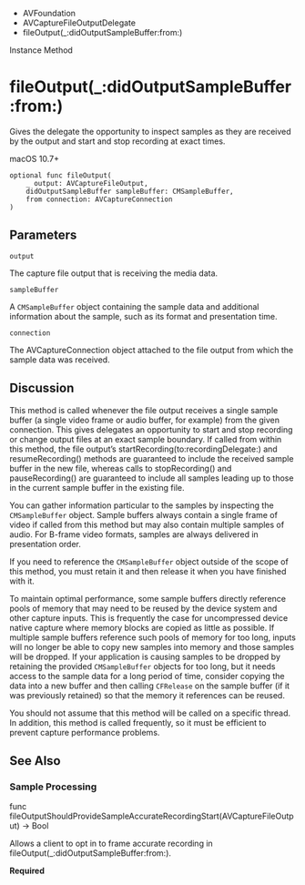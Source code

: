 

- AVFoundation
- AVCaptureFileOutputDelegate
-  fileOutput(\_:didOutputSampleBuffer:from:) 

Instance Method

# fileOutput(\_:didOutputSampleBuffer:from:)

Gives the delegate the opportunity to inspect samples as they are received by the output and start and stop recording at exact times.

macOS 10.7+

``` source
optional func fileOutput(
    _ output: AVCaptureFileOutput,
    didOutputSampleBuffer sampleBuffer: CMSampleBuffer,
    from connection: AVCaptureConnection
)
```

## Parameters 

`output`  

The capture file output that is receiving the media data.

`sampleBuffer`  

A `CMSampleBuffer` object containing the sample data and additional information about the sample, such as its format and presentation time.

`connection`  

The AVCaptureConnection object attached to the file output from which the sample data was received.

## Discussion

This method is called whenever the file output receives a single sample buffer (a single video frame or audio buffer, for example) from the given connection. This gives delegates an opportunity to start and stop recording or change output files at an exact sample boundary. If called from within this method, the file output’s startRecording(to:recordingDelegate:) and resumeRecording() methods are guaranteed to include the received sample buffer in the new file, whereas calls to stopRecording() and pauseRecording() are guaranteed to include all samples leading up to those in the current sample buffer in the existing file.

You can gather information particular to the samples by inspecting the `CMSampleBuffer` object. Sample buffers always contain a single frame of video if called from this method but may also contain multiple samples of audio. For B-frame video formats, samples are always delivered in presentation order.

If you need to reference the `CMSampleBuffer` object outside of the scope of this method, you must retain it and then release it when you have finished with it.

To maintain optimal performance, some sample buffers directly reference pools of memory that may need to be reused by the device system and other capture inputs. This is frequently the case for uncompressed device native capture where memory blocks are copied as little as possible. If multiple sample buffers reference such pools of memory for too long, inputs will no longer be able to copy new samples into memory and those samples will be dropped. If your application is causing samples to be dropped by retaining the provided `CMSampleBuffer` objects for too long, but it needs access to the sample data for a long period of time, consider copying the data into a new buffer and then calling `CFRelease` on the sample buffer (if it was previously retained) so that the memory it references can be reused.

You should not assume that this method will be called on a specific thread. In addition, this method is called frequently, so it must be efficient to prevent capture performance problems.

## See Also

### Sample Processing

func fileOutputShouldProvideSampleAccurateRecordingStart(AVCaptureFileOutput) -> Bool

Allows a client to opt in to frame accurate recording in fileOutput(_:didOutputSampleBuffer:from:).

**Required**

